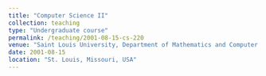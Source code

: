 ```yaml
---
title: "Computer Science II"
collection: teaching
type: "Undergraduate course"
permalink: /teaching/2001-08-15-cs-220
venue: "Saint Louis University, Department of Mathematics and Computer Science"
date: 2001-08-15
location: "St. Louis, Missouri, USA"
---
```


